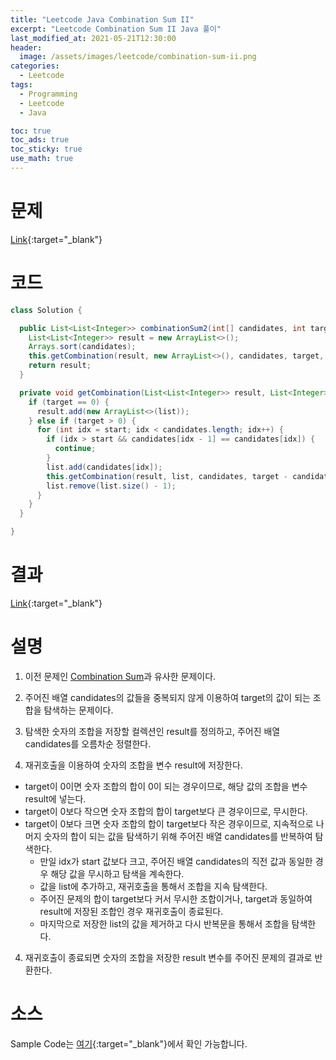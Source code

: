 ```yaml
---
title: "Leetcode Java Combination Sum II"
excerpt: "Leetcode Combination Sum II Java 풀이"
last_modified_at: 2021-05-21T12:30:00
header:
  image: /assets/images/leetcode/combination-sum-ii.png
categories:
  - Leetcode
tags:
  - Programming
  - Leetcode
  - Java

toc: true
toc_ads: true
toc_sticky: true
use_math: true
---
```

# 문제
[Link](https://leetcode.com/problems/combination-sum-ii/){:target="_blank"}

# 코드
```java
class Solution {

  public List<List<Integer>> combinationSum2(int[] candidates, int target) {
    List<List<Integer>> result = new ArrayList<>();
    Arrays.sort(candidates);
    this.getCombination(result, new ArrayList<>(), candidates, target, 0);
    return result;
  }

  private void getCombination(List<List<Integer>> result, List<Integer> list, int[] candidates, int target, int start) {
    if (target == 0) {
      result.add(new ArrayList<>(list));
    } else if (target > 0) {
      for (int idx = start; idx < candidates.length; idx++) {
        if (idx > start && candidates[idx - 1] == candidates[idx]) {
          continue;
        }
        list.add(candidates[idx]);
        this.getCombination(result, list, candidates, target - candidates[idx], idx + 1);
        list.remove(list.size() - 1);
      }
    }
  }

}
```

# 결과
[Link](https://leetcode.com/submissions/detail/496056832/){:target="_blank"}

# 설명
1. 이전 문제인 [Combination Sum](../combination-sum)과 유사한 문제이다.

2. 주어진 배열 candidates의 값들을 중복되지 않게 이용하여 target의 값이 되는 조합을 탐색하는 문제이다.

2. 탐색한 숫자의 조합을 저장할 컬렉션인 result를 정의하고, 주어진 배열 candidates를 오름차순 정렬한다.

3. 재귀호출을 이용하여 숫자의 조합을 변수 result에 저장한다.
  - target이 0이면 숫자 조합의 합이 0이 되는 경우이므로, 해당 값의 조합을 변수 result에 넣는다.
  - target이 0보다 작으면 숫자 조합의 합이 target보다 큰 경우이므로, 무시한다.
  - target이 0보다 크면 숫자 조합의 합이 target보다 작은 경우이므로, 지속적으로 나머지 숫자의 합이 되는 값을 탐색하기 위해 주어진 배열 candidates를 반복하여 탐색한다.
    - 만일 idx가 start 값보다 크고, 주어진 배열 candidates의 직전 값과 동일한 경우 해당 값을 무시하고 탐색을 계속한다.
    - 값을 list에 추가하고, 재귀호출을 통해서 조합을 지속 탐색한다.
    - 주어진 문제의 합이 target보다 커서 무시한 조합이거나, target과 동일하여 result에 저장된 조합인 경우 재귀호출이 종료된다.
    - 마지막으로 저장한 list의 값을 제거하고 다시 반복문을 통해서 조합을 탐색한다.

4. 재귀호출이 종료되면 숫자의 조합을 저장한 result 변수를 주어진 문제의 결과로 반환한다.

# 소스
Sample Code는 [여기](https://github.com/GracefulSoul/leetcode/blob/master/src/main/java/gracefulsoul/problems/CombinationSumII.java){:target="_blank"}에서 확인 가능합니다.